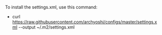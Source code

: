 To install the settings.xml, use this command:
* curl https://raw.githubusercontent.com/archyoshi/configs/master/settings.xml --output ~/.m2/settings.xml

